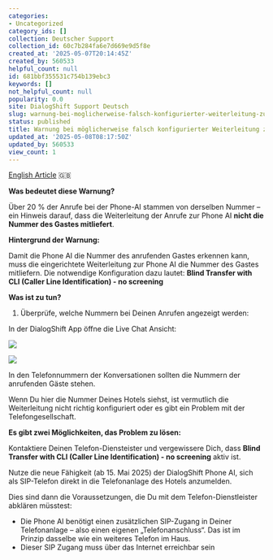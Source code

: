 ```yaml
---
categories:
- Uncategorized
category_ids: []
collection: Deutscher Support
collection_id: 60c7b284fa6e7d669e9d5f8e
created_at: '2025-05-07T20:14:45Z'
created_by: 560533
helpful_count: null
id: 681bbf355531c754b139ebc3
keywords: []
not_helpful_count: null
popularity: 0.0
site: DialogShift Support Deutsch
slug: warnung-bei-moglicherweise-falsch-konfigurierter-weiterleitung-zur-phone-ai
status: published
title: Warnung bei möglicherweise falsch konfigurierter Weiterleitung zur Phone AI
updated_at: '2025-05-08T08:17:50Z'
updated_by: 560533
view_count: 1
---
```


[English Article](<https://dialogshift.helpscoutdocs.com/article/171-warning-for-possibly-incorrectly-configured-forwarding-to-phone-ai>) 🇬🇧

  


 **Was bedeutet diese Warnung?**

Über 20 % der Anrufe bei der Phone-AI stammen von derselben Nummer – ein Hinweis darauf, dass die Weiterleitung der Anrufe zur Phone AI **nicht die Nummer des Gastes mitliefert**.

  


 **Hintergrund der Warnung:**

Damit die Phone AI die Nummer des anrufenden Gastes erkennen kann, muss die eingerichtete Weiterleitung zur Phone AI die Nummer des Gastes mitliefern. Die notwendige Konfiguration dazu lautet: **Blind Transfer with CLI (Caller Line Identification) - no screening**

  


 **Was ist zu tun?**

  1. Überprüfe, welche Nummern bei Deinen Anrufen angezeigt werden:



In der DialogShift App öffne die Live Chat Ansicht:

![](https://s3.amazonaws.com/helpscout.net/docs/assets/60c74eabb899954cddd470ce/images/681bc2ca44b3a84c1aacd8db/file-uHdr8yVZvd.png)

![](https://s3.amazonaws.com/helpscout.net/docs/assets/60c74eabb899954cddd470ce/images/681c4c686e5d0e3e66f7bd01/file-ydB1rwS6pE.gif)

  


In den Telefonnummern der Konversationen sollten die Nummern der anrufenden Gäste stehen.

Wenn Du hier die Nummer Deines Hotels siehst, ist vermutlich die Weiterleitung nicht richtig konfiguriert oder es gibt ein Problem mit der Telefongesellschaft.

  


 **Es gibt zwei Möglichkeiten, das Problem zu lösen:**

Kontaktiere Deinen Telefon-Diensteister und vergewissere Dich, dass **Blind Transfer with CLI (Caller Line Identification) - no screening** aktiv ist.

Nutze die neue Fähigkeit (ab 15. Mai 2025) der DialogShift Phone AI, sich als SIP-Telefon direkt in die Telefonanlage des Hotels anzumelden. 

Dies sind dann die Voraussetzungen, die Du mit dem Telefon-Dienstleister abklären müsstest:

  * Die Phone AI benötigt einen zusätzlichen SIP-Zugang in Deiner Telefonanlage – also einen eigenen „Telefonanschluss“. Das ist im Prinzip dasselbe wie ein weiteres Telefon im Haus.
  * Dieser SIP Zugang muss über das Internet erreichbar sein